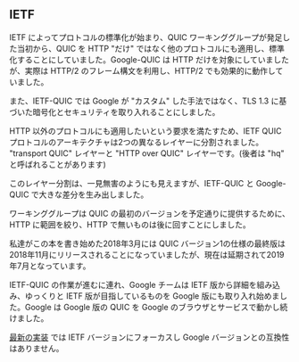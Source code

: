 ## IETF

IETF によってプロトコルの標準化が始まり、QUIC ワーキンググループが発足した当初から、QUIC を HTTP "だけ" ではなく他のプロトコルにも適用し、標準化することにしていました。Google-QUIC は HTTP だけを対象にしていましたが、実際は HTTP/2 のフレーム構文を利用し、HTTP/2 でも効果的に動作していました。

また、IETF-QUIC では Google が "カスタム" した手法ではなく、TLS 1.3 に基づいた暗号化とセキュリティを取り入れることにしました。

HTTP 以外のプロトコルにも適用したいという要求を満たすため、IETF QUIC プロトコルのアーキテクチャは2つの異なるレイヤーに分割されました。 "transport QUIC" レイヤーと "HTTP over QUIC" レイヤーです。(後者は "hq" と呼ばれることがあります)

このレイヤー分割は、一見無害のようにも見えますが、IETF-QUIC と Google-QUIC で大きな差分を生み出しました。

ワーキンググループは QUIC の最初のバージョンを予定通りに提供するために、HTTP に範囲を絞り、HTTP で無いものは後に回すことにしました。

私達がこの本を書き始めた2018年3月には QUIC バージョン1の仕様の最終版は2018年11月にリリースされることになっていましたが、現在は延期されて2019年7月となっています。

IETF-QUIC の作業が進むに連れ、Google チームは IETF 版から詳細を組み込み、ゆっくりと IETF 版が目指しているものを Google 版にも取り入れ始めました。Google は Google 版の QUIC を Google のブラウザとサービスで動かし続けました。

[最新の実装](https://github.com/quicwg/base-drafts/wiki/Implementations) では IETF バージョンにフォーカスし Google バージョンとの互換性はありません。
